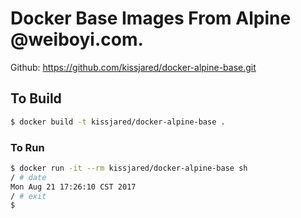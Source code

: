 # Docker Base Images From Alpine @weiboyi.com.

Github: https://github.com/kissjared/docker-alpine-base.git

## To Build

``` bash
$ docker build -t kissjared/docker-alpine-base .
```

### To Run

``` bash
$ docker run -it --rm kissjared/docker-alpine-base sh
/ # date
Mon Aug 21 17:26:10 CST 2017
/ # exit
$

